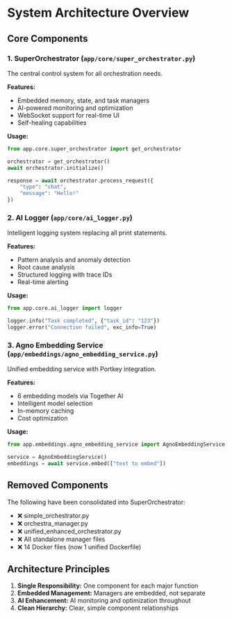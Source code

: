 # System Architecture Overview

## Core Components

### 1. SuperOrchestrator (`app/core/super_orchestrator.py`)
The central control system for all orchestration needs.

**Features:**
- Embedded memory, state, and task managers
- AI-powered monitoring and optimization
- WebSocket support for real-time UI
- Self-healing capabilities

**Usage:**
```python
from app.core.super_orchestrator import get_orchestrator

orchestrator = get_orchestrator()
await orchestrator.initialize()

response = await orchestrator.process_request({
    "type": "chat",
    "message": "Hello!"
})
```

### 2. AI Logger (`app/core/ai_logger.py`)
Intelligent logging system replacing all print statements.

**Features:**
- Pattern analysis and anomaly detection
- Root cause analysis
- Structured logging with trace IDs
- Real-time alerting

**Usage:**
```python
from app.core.ai_logger import logger

logger.info("Task completed", {"task_id": "123"})
logger.error("Connection failed", exc_info=True)
```

### 3. Agno Embedding Service (`app/embeddings/agno_embedding_service.py`)
Unified embedding service with Portkey integration.

**Features:**
- 6 embedding models via Together AI
- Intelligent model selection
- In-memory caching
- Cost optimization

**Usage:**
```python
from app.embeddings.agno_embedding_service import AgnoEmbeddingService

service = AgnoEmbeddingService()
embeddings = await service.embed(["text to embed"])
```

## Removed Components

The following have been consolidated into SuperOrchestrator:
- ❌ simple_orchestrator.py
- ❌ orchestra_manager.py
- ❌ unified_enhanced_orchestrator.py
- ❌ All standalone manager files
- ❌ 14 Docker files (now 1 unified Dockerfile)

## Architecture Principles

1. **Single Responsibility:** One component for each major function
2. **Embedded Management:** Managers are embedded, not separate
3. **AI Enhancement:** AI monitoring and optimization throughout
4. **Clean Hierarchy:** Clear, simple component relationships
